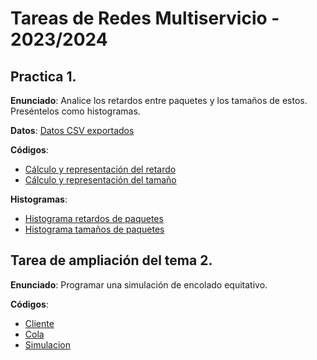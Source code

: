 # Tareas de Redes Multiservicio - 2023/2024

## Practica 1.
**Enunciado**: Analice los retardos entre paquetes y los tamaños de estos.
Preséntelos como histogramas.


**Datos**: [Datos CSV exportados](./practica1/datos.csv)


**Códigos**:
- [Cálculo y representación del retardo](./practica1/retardos.py)
- [Cálculo y representación del tamaño](./practica1/tamanios.py)


**Histogramas**:
- [Histograma retardos de paquetes](./practica1/graficas/retardos.png)
- [Histograma tamaños de paquetes](./practica1/graficas/tamanios.png)


## Tarea de ampliación del tema 2.
**Enunciado**: Programar una simulación de encolado equitativo.

**Códigos**:
- [Cliente](./simulacion/cliente.py)
- [Cola](./simulacion/cola.py)
- [Simulacion](./simulacion/simulacion.py)